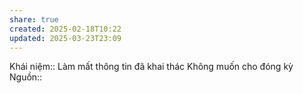 ```yaml
---
share: true
created: 2025-02-18T10:22
updated: 2025-03-23T23:09
---
```

Khái niệm:: 
Làm mất thông tin đã khai thác
Không muốn cho đóng kỳ
Nguồn:: 
